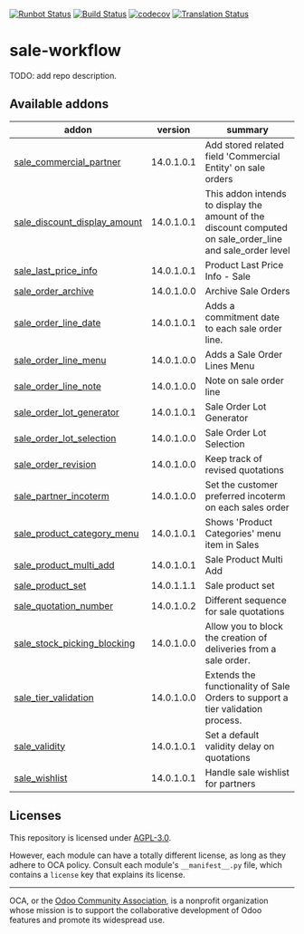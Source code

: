 [![Runbot Status](https://runbot.odoo-community.org/runbot/badge/flat/167/14.0.svg)](https://runbot.odoo-community.org/runbot/repo/github-com-oca-sale-workflow-167)
[![Build Status](https://travis-ci.com/OCA/sale-workflow.svg?branch=14.0)](https://travis-ci.com/OCA/sale-workflow)
[![codecov](https://codecov.io/gh/OCA/sale-workflow/branch/14.0/graph/badge.svg)](https://codecov.io/gh/OCA/sale-workflow)
[![Translation Status](https://translation.odoo-community.org/widgets/sale-workflow-14-0/-/svg-badge.svg)](https://translation.odoo-community.org/engage/sale-workflow-14-0/?utm_source=widget)

<!-- /!\ do not modify above this line -->

# sale-workflow

TODO: add repo description.

<!-- /!\ do not modify below this line -->

<!-- prettier-ignore-start -->

[//]: # (addons)

Available addons
----------------
addon | version | summary
--- | --- | ---
[sale_commercial_partner](sale_commercial_partner/) | 14.0.1.0.1 | Add stored related field 'Commercial Entity' on sale orders
[sale_discount_display_amount](sale_discount_display_amount/) | 14.0.1.0.1 | This addon intends to display the amount of the discount computed on sale_order_line and sale_order level
[sale_last_price_info](sale_last_price_info/) | 14.0.1.0.1 | Product Last Price Info - Sale
[sale_order_archive](sale_order_archive/) | 14.0.1.0.0 | Archive Sale Orders
[sale_order_line_date](sale_order_line_date/) | 14.0.1.0.1 | Adds a commitment date to each sale order line.
[sale_order_line_menu](sale_order_line_menu/) | 14.0.1.0.0 | Adds a Sale Order Lines Menu
[sale_order_line_note](sale_order_line_note/) | 14.0.1.0.0 | Note on sale order line
[sale_order_lot_generator](sale_order_lot_generator/) | 14.0.1.0.1 | Sale Order Lot Generator
[sale_order_lot_selection](sale_order_lot_selection/) | 14.0.1.0.0 | Sale Order Lot Selection
[sale_order_revision](sale_order_revision/) | 14.0.1.0.0 | Keep track of revised quotations
[sale_partner_incoterm](sale_partner_incoterm/) | 14.0.1.0.0 | Set the customer preferred incoterm on each sales order
[sale_product_category_menu](sale_product_category_menu/) | 14.0.1.0.1 | Shows 'Product Categories' menu item in Sales
[sale_product_multi_add](sale_product_multi_add/) | 14.0.1.0.1 | Sale Product Multi Add
[sale_product_set](sale_product_set/) | 14.0.1.1.1 | Sale product set
[sale_quotation_number](sale_quotation_number/) | 14.0.1.0.2 | Different sequence for sale quotations
[sale_stock_picking_blocking](sale_stock_picking_blocking/) | 14.0.1.0.0 | Allow you to block the creation of deliveries from a sale order.
[sale_tier_validation](sale_tier_validation/) | 14.0.1.0.0 | Extends the functionality of Sale Orders to support a tier validation process.
[sale_validity](sale_validity/) | 14.0.1.0.1 | Set a default validity delay on quotations
[sale_wishlist](sale_wishlist/) | 14.0.1.0.1 | Handle sale wishlist for partners

[//]: # (end addons)

<!-- prettier-ignore-end -->

## Licenses

This repository is licensed under [AGPL-3.0](LICENSE).

However, each module can have a totally different license, as long as they adhere to OCA
policy. Consult each module's `__manifest__.py` file, which contains a `license` key
that explains its license.

----

OCA, or the [Odoo Community Association](http://odoo-community.org/), is a nonprofit
organization whose mission is to support the collaborative development of Odoo features
and promote its widespread use.
